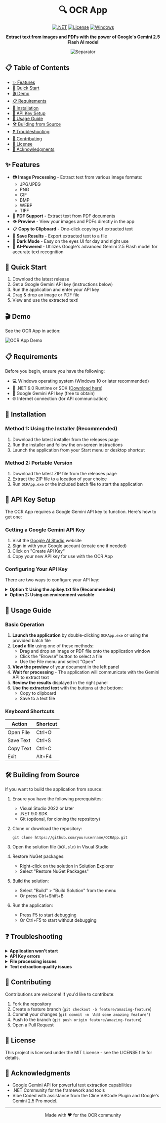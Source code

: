 <div align="center">

# 🔍 OCR App

[![.NET](https://img.shields.io/badge/.NET-9.0-512BD4)](https://dotnet.microsoft.com/download/dotnet/9.0)
[![License](https://img.shields.io/badge/License-MIT-blue.svg)](LICENSE)
[![Windows](https://img.shields.io/badge/Platform-Windows-0078D6)](https://www.microsoft.com/windows)

**Extract text from images and PDFs with the power of Google's Gemini 2.5 Flash AI model**

![Separator](https://raw.githubusercontent.com/andreasbm/readme/master/assets/lines/rainbow.png)

</div>

## 📋 Table of Contents

- [✨ Features](#-features)
- [🚀 Quick Start](#-quick-start)
- [🎬 Demo](#-demo)
- [📋 Requirements](#-requirements)
- [🔧 Installation](#-installation)
- [🔑 API Key Setup](#-api-key-setup)
- [📝 Usage Guide](#-usage-guide)
- [🛠️ Building from Source](#️-building-from-source)
- [❓ Troubleshooting](#-troubleshooting)
- [🤝 Contributing](#-contributing)
- [📄 License](#-license)
- [🙏 Acknowledgments](#-acknowledgments)

## ✨ Features

- 📷 **Image Processing** - Extract text from various image formats:
  - JPG/JPEG
  - PNG
  - GIF
  - BMP
  - WEBP
  - TIFF
- 📑 **PDF Support** - Extract text from PDF documents
- 👁️ **Preview** - View your images and PDFs directly in the app
- 📋 **Copy to Clipboard** - One-click copying of extracted text
- 💾 **Save Results** - Export extracted text to a file
- 🌙 **Dark Mode** - Easy on the eyes UI for day and night use
- 🧠 **AI-Powered** - Utilizes Google's advanced Gemini 2.5 Flash model for accurate text recognition

## 🚀 Quick Start

1. Download the latest release
2. Get a Google Gemini API key (instructions below)
3. Run the application and enter your API key
4. Drag & drop an image or PDF file
5. View and use the extracted text!

## 🎬 Demo

See the OCR App in action:

![OCR App Demo](gif/OCRVid.gif)

## 📋 Requirements

Before you begin, ensure you have the following:

- 💻 Windows operating system (Windows 10 or later recommended)
- 🔄 .NET 9.0 Runtime or SDK ([Download here](https://dotnet.microsoft.com/download/dotnet/9.0))
- 🔑 Google Gemini API key (free to obtain)
- 🌐 Internet connection (for API communication)

## 🔧 Installation

### Method 1: Using the Installer (Recommended)

1. Download the latest installer from the releases page
2. Run the installer and follow the on-screen instructions
3. Launch the application from your Start menu or desktop shortcut

### Method 2: Portable Version

1. Download the latest ZIP file from the releases page
2. Extract the ZIP file to a location of your choice
3. Run `OCRApp.exe` or the included batch file to start the application

## 🔑 API Key Setup

The OCR App requires a Google Gemini API key to function. Here's how to get one:

### Getting a Google Gemini API Key

1. Visit the [Google AI Studio](https://makersuite.google.com/app/apikey) website
2. Sign in with your Google account (create one if needed)
3. Click on "Create API Key"
4. Copy your new API key for use with the OCR App

### Configuring Your API Key

There are two ways to configure your API key:

<details>
<summary><b>Option 1: Using the apikey.txt file (Recommended)</b></summary>

1. Run the application once to generate the template apikey.txt file
2. Open the apikey.txt file located in the application directory
3. Replace "YOUR_GEMINI_API_KEY_HERE" with your actual Gemini API key
4. Save the file

```
YOUR_ACTUAL_API_KEY_GOES_HERE
```

</details>

<details>
<summary><b>Option 2: Using an environment variable</b></summary>

Set the `GEMINI_API_KEY` environment variable to your Gemini API key:

**Windows Command Prompt:**
```
set GEMINI_API_KEY=your_api_key_here
```

**Windows PowerShell:**
```
$env:GEMINI_API_KEY="your_api_key_here"
```

**Permanent Environment Variable:**
1. Press `Win + R`, type `sysdm.cpl`, and press Enter
2. Go to the "Advanced" tab
3. Click "Environment Variables"
4. Under "User variables", click "New"
5. Variable name: `GEMINI_API_KEY`
6. Variable value: your API key
7. Click OK on all dialogs

</details>

## 📝 Usage Guide

### Basic Operation

1. **Launch the application** by double-clicking `OCRApp.exe` or using the provided batch file
2. **Load a file** using one of these methods:
   - Drag and drop an image or PDF file onto the application window
   - Click the "Browse" button to select a file
   - Use the File menu and select "Open"
3. **View the preview** of your document in the left panel
4. **Wait for processing** - The application will communicate with the Gemini API to extract text
5. **Review the results** displayed in the right panel
6. **Use the extracted text** with the buttons at the bottom:
   - Copy to clipboard
   - Save to a text file

### Keyboard Shortcuts

| Action | Shortcut |
|--------|----------|
| Open File | Ctrl+O |
| Save Text | Ctrl+S |
| Copy Text | Ctrl+C |
| Exit | Alt+F4 |

## 🛠️ Building from Source

If you want to build the application from source:

1. Ensure you have the following prerequisites:
   - Visual Studio 2022 or later
   - .NET 9.0 SDK
   - Git (optional, for cloning the repository)

2. Clone or download the repository:
   ```
   git clone https://github.com/yourusername/OCRApp.git
   ```

3. Open the solution file (`OCR.sln`) in Visual Studio

4. Restore NuGet packages:
   - Right-click on the solution in Solution Explorer
   - Select "Restore NuGet Packages"

5. Build the solution:
   - Select "Build" > "Build Solution" from the menu
   - Or press Ctrl+Shift+B

6. Run the application:
   - Press F5 to start debugging
   - Or Ctrl+F5 to start without debugging

## ❓ Troubleshooting

<details>
<summary><b>Application won't start</b></summary>

- Ensure you have .NET 9.0 Runtime installed
- Check Windows Event Viewer for error details
- Try running as administrator
</details>

<details>
<summary><b>API Key errors</b></summary>

- Verify your API key is correct
- Ensure the apikey.txt file is in the correct location
- Check your internet connection
- Verify the API key has not expired or been revoked
</details>

<details>
<summary><b>File processing issues</b></summary>

- Ensure the file format is supported
- Check that the file is not corrupted
- For large files, allow more time for processing
- For PDFs, ensure they are not password-protected
</details>

<details>
<summary><b>Text extraction quality issues</b></summary>

- Ensure the image is clear and text is legible
- For better results, use higher resolution images
- Some handwritten text or complex layouts may not extract perfectly
</details>

## 🤝 Contributing

Contributions are welcome! If you'd like to contribute:

1. Fork the repository
2. Create a feature branch (`git checkout -b feature/amazing-feature`)
3. Commit your changes (`git commit -m 'Add some amazing feature'`)
4. Push to the branch (`git push origin feature/amazing-feature`)
5. Open a Pull Request

## 📄 License

This project is licensed under the MIT License - see the LICENSE file for details.

## 🙏 Acknowledgments

- Google Gemini API for powerful text extraction capabilities
- .NET Community for the framework and tools
- Vibe Coded with assistance from the Cline VSCode Plugin and Google's Gemini 2.5 Pro model.

---

<div align="center">

Made with ❤️ for the OCR community

</div>
